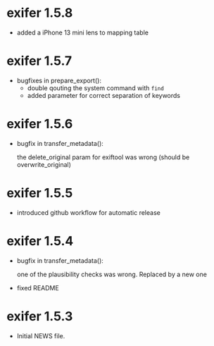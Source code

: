 # exifer 1.5.8

-   added a iPhone 13 mini lens to mapping table

# exifer 1.5.7

-   bugfixes in prepare_export():
    -   double qouting the system command with `find`
    -   added parameter for correct separation of keywords

# exifer 1.5.6

-   bugfix in transfer_metadata():

    the delete_original param for exiftool was wrong (should be overwrite_original)

# exifer 1.5.5

-   introduced github workflow for automatic release

# exifer 1.5.4

-   bugfix in transfer_metadata():

    one of the plausibility checks was wrong. Replaced by a new one

-   fixed README

# exifer 1.5.3

-   Initial NEWS file.
